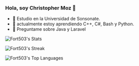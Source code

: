 ### Hola, soy Christopher Moz 👋

- 🔭 Estudio en la Universidad de Sonsonate.
- 🌱 actualmente estoy aprendiendo C++, C#, Bash y Python.
- 💬 Preguntame sobre Java y Laravel

![Fort503's Stats](https://github-readme-stats.vercel.app/api?username=Fort503&theme=dracula&show_icons=true&hide_border=true&count_private=true)

![Fort503's Streak](https://github-readme-streak-stats.herokuapp.com/?user=Fort503&theme=dracula&hide_border=true)

![Fort503's Top Languages](https://github-readme-stats.vercel.app/api/top-langs/?username=Fort503&theme=dracula&show_icons=true&hide_border=true&layout=compact)

